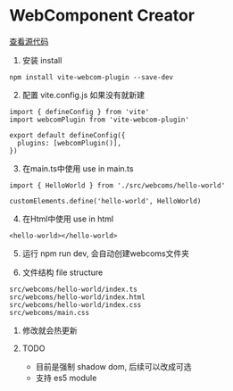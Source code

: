 # WebComponent Creator 

[查看源代码](https://github.com/boois/vite-webcom-plugin/tree/master)


1. 安装 install
```
npm install vite-webcom-plugin --save-dev
```

2. 配置 vite.config.js 如果没有就新建
```
import { defineConfig } from 'vite'
import webcomPlugin from 'vite-webcom-plugin'

export default defineConfig({
  plugins: [webcomPlugin()],
})      
```

3. 在main.ts中使用 use in main.ts
```
import { HelloWorld } from './src/webcoms/hello-world'

customElements.define('hello-world', HelloWorld)
```

4. 在Html中使用 use in html
```
<hello-world></hello-world>
```

5. 运行 npm run dev, 会自动创建webcoms文件夹
   
6. 文件结构 file structure
```
src/webcoms/hello-world/index.ts
src/webcoms/hello-world/index.html
src/webcoms/hello-world/index.css
src/webcoms/main.css
```
1. 修改就会热更新


8. TODO 
    - 目前是强制 shadow dom, 后续可以改成可选 
    - 支持 es5 module